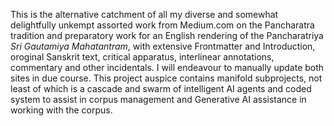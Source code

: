 This is the alternative catchment of all my diverse and somewhat delightfully unkempt assorted work from Medium.com on the Pancharatra tradition and preparatory work for an English rendering of the Pancharatriya *Sri Gautamiya Mahatantram*, with extensive Frontmatter and Introduction, oroginal Sanskrit text, critical apparatus, interlinear annotations, commentary and other incidentals. I will endeavour to manually update both sites in due course. This project auspice contains manifold subprojects, not least of which is a cascade and swarm of intelligent AI agents and coded system to assist in corpus management and Generative AI assistance in working with the corpus.
